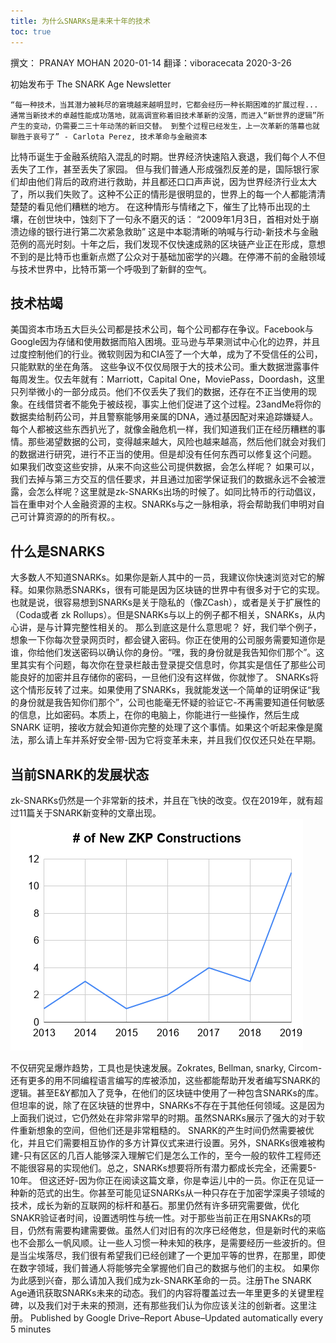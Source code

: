 ```yaml
---
title: 为什么SNARKs是未来十年的技术
toc: true
---
```


撰文： PRANAY MOHAN
2020-01-14
翻译：viboracecata
2020-3-26

初始发布于 The SNARK Age Newsletter
```
“每一种技术，当其潜力被耗尽的窘境越来越明显时，它都会经历一种长期困难的扩展过程...  通常当新技术的卓越性能成功落地，就高调宣称着旧技术革新的没落，而进入“新世界的逻辑”所产生的变动，仍需要二三十年动荡的新旧交替。 到整个过程已经发生，上一次革新的落幕也就聊胜于哀号了” - Carlota Perez, 技术革命与金融资本
```
比特币诞生于金融系统陷入混乱的时期。世界经济快速陷入衰退，我们每个人不但丢失了工作，甚至丢失了家园。 但与我们普通人形成强烈反差的是，国际银行家们却由他们背后的政府进行救助，并且都还口口声声说，因为世界经济行业太大了，所以我们失败了。这种不公正的情形是很明显的，世界上的每一个人都能清清楚楚的看见他们糟糕的地方。 在这种情形与情绪之下，催生了比特币出现的土壤，在创世块中，蚀刻下了一句永不磨灭的话：
“2009年1月3日，首相对处于崩溃边缘的银行进行第二次紧急救助”
这是中本聪清晰的呐喊与行动-新技术与金融范例的高光时刻。十年之后，我们发现不仅快速成熟的区块链产业正在形成，意想不到的是比特币也重新点燃了公众对于基础加密学的兴趣。在停滞不前的金融领域与技术世界中，比特币第一个呼吸到了新鲜的空气。

## 技术枯竭

美国资本市场五大巨头公司都是技术公司，每个公司都存在争议。Facebook与Google因为存储和使用数据而陷入困境。亚马逊与苹果测试中心化的边界，并且过度控制他们的行业。微软则因为和CIA签了一个大单，成为了不受信任的公司，只能默默的坐在角落。
这些争议不仅仅局限于大的技术公司。重大数据泄露事件每周发生。仅去年就有：Marriott，Capital One，MoviePass，Doordash，这里只列举微小的一部分成员。他们不仅丢失了我们的数据，还存在不正当使用的现象。在线借贷者不能免于被歧视，事实上他们促进了这个过程。23andMe将你的数据卖给制药公司，并且警察能够用亲属的DNA，通过基因配对来追踪嫌疑人。每个人都被这些东西扒光了，就像金融危机一样，我们知道我们正在经历糟糕的事情。那些渴望数据的公司，变得越来越大，风险也越来越高，然后他们就会对我们的数据进行研究，进行不正当的使用。但是却没有任何东西可以修复这个问题。
如果我们改变这些安排，从来不向这些公司提供数据，会怎么样呢？ 如果可以，我们去掉与第三方交互的信任要求，并且通过加密学保证我们的数据永远不会被泄露，会怎么样呢？这里就是zk-SNARKs出场的时候了。如同比特币的行动倡议，旨在重申对个人金融资源的主权。SNARKs与之一脉相承，将会帮助我们申明对自己可计算资源的的所有权。。

## 什么是SNARKS

大多数人不知道SNARKs。如果你是新人其中的一员，我建议你快速浏览对它的解释。如果你熟悉SNARKs，很有可能是因为区块链的世界中有很多对于它的实现。也就是说，很容易想到SNARKs是关于隐私的（像ZCash），或者是关于扩展性的（Coda或者 zk Rollups）。但是SNARKs与以上的例子都不相关，SNARKs，从内心讲，是与计算完整性相关的。
那么到底这是什么意思呢？ 好，我们举个例子，想象一下你每次登录网页时，都会键入密码。你正在使用的公司服务需要知道你是谁，你给他们发送密码以确认你的身份。“嘿，我的身份就是我告知你们那个”。这里其实有个问题，每次你在登录栏敲击登录提交信息时，你其实是信任了那些公司能良好的加密并且存储你的密码，一旦他们没有这样做，你就惨了。
SNARKs将这个情形反转了过来。如果使用了SNARKs，我就能发送一个简单的证明保证“我的身份就是我告知你们那个”，公司也能毫无怀疑的验证它-不再需要知道任何敏感的信息，比如密码。本质上，在你的电脑上，你能进行一些操作，然后生成SNARK 证明，接收方就会知道你完整的处理了这个事情。如果这个听起来像是魔法，那么请上车并系好安全带-因为它将变革未来，并且我们仅仅还只处在早期。

## 当前SNARK的发展状态

zk-SNARKs仍然是一个非常新的技术，并且在飞快的改变。仅在2019年，就有超过11篇关于SNARK新变种的文章出现。
<img src="/assets/images/intros/03-pasted-image-0.png" />

不仅研究呈爆炸趋势，工具也是快速发展。Zokrates, Bellman, snarky, Circom-还有更多的用不同编程语言编写的库被添加，这些都能帮助开发者编写SNARK的逻辑。甚至E&Y都加入了竞争，在他们的区块链中使用了一种包含SNARKs的库。
但坦率的说，除了在区块链的世界中，SNARKs不存在于其他任何领域。这是因为上面我们说过，它仍然处在非常非常早的时期。虽然SNARKs展示了强大的对于软件重新想象的空间，但他们还是非常粗糙的。 SNARK的产生时间仍然需要被优化，并且它们需要相互协作的多方计算仪式来进行设置。另外，SNARKs很难被构建-只有区区的几百人能够深入理解它们是怎么工作的，至今一般的软件工程师还不能很容易的实现他们。总之，SNARKs想要将所有潜力都成长完全，还需要5-10年。
但这还好-因为你正在阅读这篇文章，你是幸运儿中的一员。你正在见证一种新的范式的出生。你甚至可能见证SNARKs从一种只存在于加密学深奥子领域的技术，成长为新的互联网的标杆和基石。那里仍然有许多研究需要做，优化SNAKR验证者时间，设置透明性与统一性。对于那些当前正在用SNAKRs的项目，仍然有需要构建需要做。虽然人们对旧有的次序已经倦怠，但是新时代的来临也不会那么一帆风顺。让一些人习惯一种未知的秩序，是需要经历一些波折的。但是当尘埃落尽，我们很有希望我们已经创建了一个更加平等的世界，在那里，即使在数字领域，我们普通人将能够完全掌握他们自己的数据与他们的主权。
如果你为此感到兴奋，那么请加入我们成为zk-SNARK革命的一员。注册The SNARK Age通讯获取SNARKs未来的动态。我们的内容将覆盖过去一年里更多的关键里程碑，以及我们对于未来的预测，还有那些我们认为你应该关注的创新者。这里注册。
Published by Google Drive–Report Abuse–Updated automatically every 5 minutes
